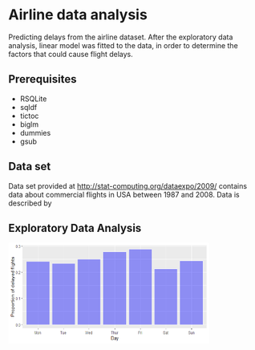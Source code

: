# Airline data analysis

Predicting delays from the airline dataset. After the exploratory data analysis, linear model was fitted to the data, in order to determine the factors that could cause flight delays. 

## Prerequisites 

* RSQLite
* sqldf
* tictoc
* biglm
* dummies
* gsub

## Data set

Data set provided at http://stat-computing.org/dataexpo/2009/ contains data about commercial flights in USA between 1987 and 2008. Data is described by

## Exploratory Data Analysis

<img src="images/day.png" width=400 height=200> 
